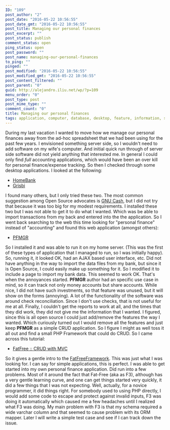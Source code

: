 ```yaml
---
ID: "109"
post_author: "2"
post_date: "2016-05-22 10:56:55"
post_date_gmt: "2016-05-22 10:56:55"
post_title: Managing our personal finances
post_excerpt: ""
post_status: publish
comment_status: open
ping_status: open
post_password: ""
post_name: managing-our-personal-finances
to_ping: ""
pinged: ""
post_modified: "2016-05-22 10:56:55"
post_modified_gmt: "2016-05-22 10:56:55"
post_content_filtered: ""
post_parent: "0"
guid: http://alejandro.iliu.net/wp/?p=109
menu_order: "0"
post_type: post
post_mime_type: ""
comment_count: "0"
title: Managing our personal finances
tags: application, computer, database, desktop, feature, information, software
---
```


During my last vacation I wanted to move how we manage our personal
finances away from the ad-hoc spreadsheet that we had been using for
the past few years. I envisioned something server side, so I wouldn't
need to add software on my wife's computer. And initial quick run
through of server side software did not yield anything that interested
me. In general I could only find _full_ accounting applications, which
would have been an over kill for personal finance/expense tracking. So
then I checked through some desktop applications. I looked at the
following:

*   [HomeBank](http://homebank.free.fr/)
*   [Grisbi](http://www.grisbi.org/)

I found many others, but I only tried these two. The most common
suggestion among Open Source advocates is [GNU Cash](https://www.gnucash.org/),
but I did not try that because it was too big for my modest
requirements. I installed these two but I was not able to get it to do
what I wanted. Which was be able to import transactions from my back
and entered into the the application. So I went back searching to the
web this time looking for "personal finance" instead of "accounting"
and found this web application (amongst others):

*   [PFMGR](https://sourceforge.net/projects/pfmgr/)

So I installed it and was able to run it on my home server. (This was
the first of these types of application that I managed to run, so I was
initially happy). So, running it, it looked OK, had an AJAX based user
interface, etc. Did not have anything in the way to import the data
files from my bank, but since it is Open Source, I could easily make
up something for it. So I modified it to include a page to import my
bank data. This seemed to work OK. That's when the annoyances started.
**PFMGR** author had an specific use case in mind, so it can track not
only money accounts but share accounts. While nice, I did not have
such investments, so that feature was unused, but it will show on the
forms (annoying). A lot of the functionality of the software was around
check reconciliation. Since I don't use checks, that is not useful for
me at all. Finally, I couldn't get the reports to work at all, and the
times that they did work, they did not give me the information that I
wanted. I figured, since this is all open source I could just add/remove
the features the way I wanted. Which curiously turned out I would remove
all the features and just keep **PFMGR** as a simple CRUD application.
So I figure I might as well toss it all out and find a small PHP
Framework that could do CRUD. So I came across this tutorial:

*   [FatFree :: CRUD with MVC](https://foysalmamun.wordpress.com/2013/03/27/fat-free-crud-with-mvc-tutorial/)

So it gives a gentle intro to the [FatFreeFramework](http://fatfreeframework.com/home).
This was just what I was looking for. I can say for simple applications,
this is perfect. I was able to get started into my own personal finance
application. Did run into a few problems. Most of it around the fact that
Fat-Free (aka as F3), although has a very gentle learning curve, and one
can get things started very quickly, it did a few things that I was not
expecting. Well, actually, for a novice programmer, it did things right.
For somebody used to using PHP directly, I would add some code to escape
and protect against invalid inputs, F3 was doing it automatically which
caused me a few headaches until I realized what F3 was doing. My main
problem with F3 is that my schema required a wide varchar column and
that seemed to cause problem with its ORM mapper. Later I will write
a simple test case and see if I can track down the issue.
